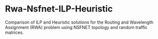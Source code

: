 # Rwa-Nsfnet-ILP-Heuristic
Comparison of ILP and Heuristic solutions for the Routing and Wavelength Assignment (RWA) problem using NSFNET topology and random traffic matrices.
